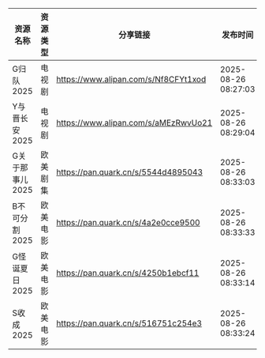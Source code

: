 | 资源名称       | 资源类型 | 分享链接                                 | 发布时间                |
| ---------- | ---- | ------------------------------------ | ------------------- |
| G归队2025    | 电视剧  | https://www.alipan.com/s/Nf8CFYt1xod | 2025-08-26 08:27:03 |
| Y与晋长安2025  | 电视剧  | https://www.alipan.com/s/aMEzRwvUo21 | 2025-08-26 08:29:04 |
| G关于那事儿2025 | 欧美剧集 | https://pan.quark.cn/s/5544d4895043  | 2025-08-26 08:33:03 |
| B不可分割2025  | 欧美电影 | https://pan.quark.cn/s/4a2e0cce9500  | 2025-08-26 08:33:33 |
| G怪诞夏日2025  | 欧美电影 | https://pan.quark.cn/s/4250b1ebcf11  | 2025-08-26 08:33:14 |
| S收成2025    | 欧美电影 | https://pan.quark.cn/s/516751c254e3  | 2025-08-26 08:33:24 |
